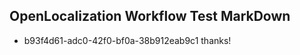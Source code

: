 ## OpenLocalization Workflow Test MarkDown
* b93f4d61-adc0-42f0-bf0a-38b912eab9c1 thanks!

<!--HONumber=Sep16_HO1-->


